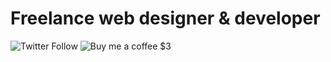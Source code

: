 # Freelance web designer & developer
![Twitter Follow](https://img.shields.io/twitter/follow/adam_greenough?style=social) ![Buy me a coffee $3](https://img.shields.io/badge/buy%20me%20a%20coffee-%243-yellow)
